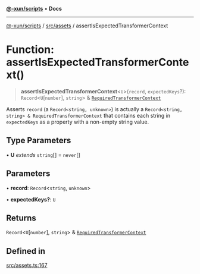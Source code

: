 [**@-xun/scripts**](../../../README.md) • **Docs**

***

[@-xun/scripts](../../../README.md) / [src/assets](../README.md) / assertIsExpectedTransformerContext

# Function: assertIsExpectedTransformerContext()

> **assertIsExpectedTransformerContext**\<`U`\>(`record`, `expectedKeys`?): `Record`\<`U`\[`number`\], `string`\> & [`RequiredTransformerContext`](../type-aliases/RequiredTransformerContext.md)

Asserts `record` (a `Record<string, unknown>`) is actually a `Record<string,
string> & RequiredTransformerContext` that contains each string in
`expectedKeys` as a property with a non-empty string value.

## Type Parameters

• **U** *extends* `string`[] = `never`[]

## Parameters

• **record**: `Record`\<`string`, `unknown`\>

• **expectedKeys?**: `U`

## Returns

`Record`\<`U`\[`number`\], `string`\> & [`RequiredTransformerContext`](../type-aliases/RequiredTransformerContext.md)

## Defined in

[src/assets.ts:167](https://github.com/Xunnamius/xscripts/blob/ba9f63839da3826ddc001b87c07464b3feaa49e7/src/assets.ts#L167)

